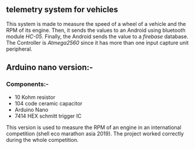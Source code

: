 ## telemetry system for vehicles
This system is made to measure the speed of a wheel of a vehicle and the RPM of its engine. Then, it sends the values to an Android using bluetooth module *HC-05*. Finally, the Android sends the value to a *firebase* database. The Controller is *Atmega2560* since it has more than one input capture unit peripheral. 

## Arduino nano version:-
### Components:-
- 10 Kohm resistor
- 104 code ceramic capacitor
- Arduino Nano
- 7414 HEX schmitt trigger IC

This version is used to measure the RPM of an engine in an international competition (shell eco marathon asia 2019). The project worked correctly during the whole competition. 
